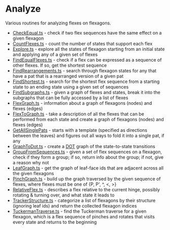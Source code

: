# Analyze

Various routines for analyzing flexes on flexagons.

* [CheckEqual.ts](CheckEqual.ts) - check if two flex sequences have the same effect on a given flexagon
* [CountFlexes.ts](CountFlexes.ts) - count the number of states that support each flex
* [Explore.ts](Explore.ts) - explore all the states of flexagon starting from an initial state and applying any of a given set of flexes
* [FindEqualFlexes.ts](FindEqualFlexes.ts) - check if a flex can be expressed as a sequence of other flexes. If so, get the shortest sequence
* [FindRearrangements.ts](FindRearrangements.ts) - search through flexagon states for any that have a pat that is a rearranged version of a given pat
* [FindShortest.ts](FindShortest.ts) - search for the shortest flex sequence from a starting state to an ending state using a given set of sequences
* [FindSubgraphs.ts](FindSubgraphs.ts) - given a graph of flexes and states, break it into the subgraphs that can be fully accessed by a list of flexes
* [FlexGraph.ts](FlexGraph.ts) - information about a graph of flexagons (nodes) and flexes (edges)
* [FlexToGraph.ts](FlexToGraph.ts) - take a description of all the flexes that can be performed from each state and create a graph of flexagons (nodes) and flexes (edges)
* [GetAllSinglePats](GetAllSinglePats.ts) - starts with a template (specified as directions between the leaves) and figures out all ways to fold it into a single pat, if any
* [GraphToDot.ts](GraphToDot.ts) - create a [DOT](https://en.wikipedia.org/wiki/DOT_(graph_description_language)) graph of the state-to-state transitions
* [GroupFromSequences.ts](GroupFromSequences.ts) - given a set of flex sequences on a flexagon, check if they form a group; if so, return info about the group; if not, give a reason why not
* [LeafGraph.ts](LeafGraph.ts) - get the graph of leaf-face ids that are adjacent across all the given flexagons
* [PinchGraph.ts](PinchGraph.ts) - build up the graph traversed by the given sequence of flexes, where flexes must be one of {P, P', ^, <, >}
* [RelativeFlex.ts](RelativeFlex.ts) - describes a flex relative to the current hinge, possibly rotating & turning over, and what state it leads to
* [TrackerStructure.ts](TrackerStructure.ts) - categorize a list of flexagons by their structure (ignoring leaf ids) and return the collected flexagon indices
* [TuckermanTraverse.ts](TuckermanTraverse.ts) - find the Tuckerman traverse for a given flexagon, which is a flex sequence of pinches and rotates that visits every state and returns to the beginning
